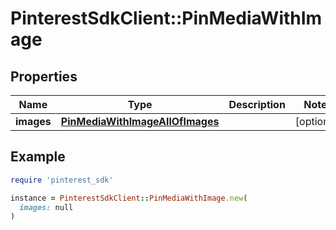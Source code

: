 # PinterestSdkClient::PinMediaWithImage

## Properties

| Name | Type | Description | Notes |
| ---- | ---- | ----------- | ----- |
| **images** | [**PinMediaWithImageAllOfImages**](PinMediaWithImageAllOfImages.md) |  | [optional] |

## Example

```ruby
require 'pinterest_sdk'

instance = PinterestSdkClient::PinMediaWithImage.new(
  images: null
)
```

